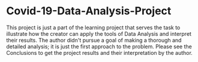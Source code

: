 # Covid-19-Data-Analysis-Project

This project is just a part of the learning project that serves the task to illustrate how the creator can apply the tools of Data Analysis and interpret their results. The author didn't pursue a goal of making a thorough and detailed analysis; it is just the first approach to the problem.
Please see the Conclusions to get the project results and their interpretation by the author.
